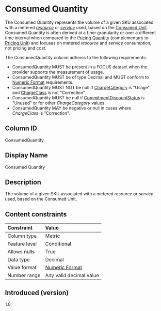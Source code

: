 # Consumed Quantity

The Consumed Quantity represents the volume of a given SKU associated with a metered [*resource*](#glossary:resource) or [*service*](#glossary:service) used, based on the [Consumed Unit](#consumedunit). Consumed Quantity is often derived at a finer granularity or over a different time interval when compared to the [Pricing Quantity](#pricingquantity) (complementary to [Pricing Unit](#pricingunit)) and focuses on metered *resource* and *service* consumption, not pricing and cost.

The ConsumedQuantity column adheres to the following requirements:

* ConsumedQuantity MUST be present in a FOCUS dataset when the provider supports the measurement of usage.
* ConsumedQuantity MUST be of type Decimal and MUST conform to [Numeric Format](#numericformat) requirements.
* ConsumedQuantity MUST NOT be null if [ChargeCategory](#chargecategory) is "Usage" and [ChargeClass](#chargeclass) is not "Correction".
* ConsumedQuantity MUST be null if [CommitmentDiscountStatus](#commitmentdiscountstatus) is "Unused" or for other *ChargeCategory* values.
* ConsumedQuantity MAY be negative or null in cases where *ChargeClass* is "Correction".

## Column ID

ConsumedQuantity

## Display Name

Consumed Quantity

## Description

The volume of a given SKU associated with a metered *resource* or *service* used, based on the Consumed Unit.

## Content constraints

| Constraint      | Value         |
|:----------------|:--------------|
| Column type     | Metric        |
| Feature level   | Conditional   |
| Allows nulls    | True          |
| Data type       | Decimal       |
| Value format    | [Numeric Format](#numericformat) |
| Number range    | Any valid decimal value |

## Introduced (version)

1.0

